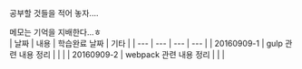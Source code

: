 공부할 것들을 적어 놓자....

메모는 기억을 지배한다...ㅎ  
| 날짜 | 내용 | 학습완료 날짜 | 기타 | 
| --- | --- | --- | --- |
| 20160909-1 | gulp 관련 내용 정리 | | |
| 20160909-2 | webpack 관련 내용 정리 | | |

